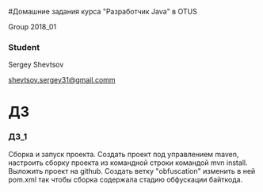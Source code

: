 #Домашние задания курса "Разработчик Java" в OTUS 

Group 2018_01

### Student
Sergey Shevtsov

shevtsov.sergey31@gmail.comm

# ДЗ

### ДЗ_1
Сборка и запуск проекта. Создать проект под управлением maven, настроить сборку проекта из командной строки командой mvn install. Выложить проект на github. Создать ветку "obfuscation" изменить в ней pom.xml так чтобы сборка содержала стадию обфускации байткода.
